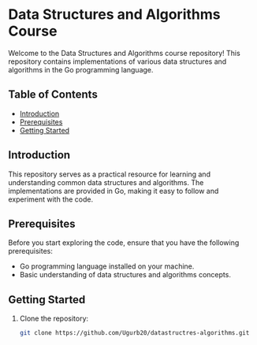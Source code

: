 # Data Structures and Algorithms Course

Welcome to the Data Structures and Algorithms course repository! This repository contains implementations of various data structures and algorithms in the Go programming language.

## Table of Contents

- [Introduction](#introduction)
- [Prerequisites](#prerequisites)
- [Getting Started](#getting-started)


## Introduction

This repository serves as a practical resource for learning and understanding common data structures and algorithms. The implementations are provided in Go, making it easy to follow and experiment with the code.

## Prerequisites

Before you start exploring the code, ensure that you have the following prerequisites:

- Go programming language installed on your machine.
- Basic understanding of data structures and algorithms concepts.

## Getting Started

1. Clone the repository:

   ```bash
   git clone https://github.com/Ugurb20/datastructres-algorithms.git
